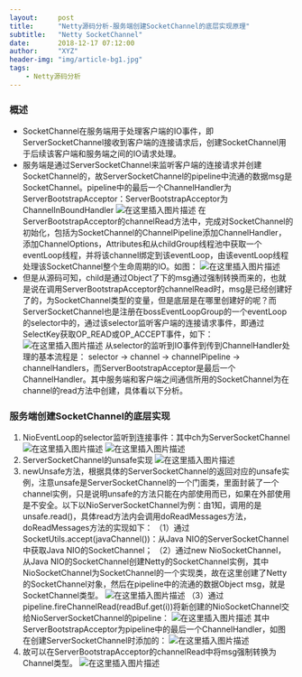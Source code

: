 ```yaml
---
layout:     post
title:      "Netty源码分析-服务端创建SocketChannel的底层实现原理"
subtitle:   "Netty SocketChannel"
date:       2018-12-17 07:12:00
author:     "XYZ"
header-img: "img/article-bg1.jpg"
tags:
    - Netty源码分析
---
```

### 概述
* SocketChannel在服务端用于处理客户端的IO事件，即ServerSocketChannel接收到客户端的连接请求后，创建SocketChannel用于后续该客户端和服务端之间的IO请求处理。
* 服务端是通过ServerSocketChannel来监听客户端的连接请求并创建SocketChannel的，故ServerSocketChannel的pipeline中流通的数据msg是SocketChannel。pipeline中的最后一个ChannelHandler为ServerBootstrapAcceptor：ServerBootstrapAcceptor为ChannelInBoundHandler
![在这里插入图片描述](https://img-blog.csdnimg.cn/20181222002833957.png?x-oss-process=image/watermark,type_ZmFuZ3poZW5naGVpdGk,shadow_10,text_aHR0cHM6Ly9ibG9nLmNzZG4ubmV0L3UwMTAwMTM1NzM=,size_16,color_FFFFFF,t_70)
在ServerBootstrapAcceptor的channelRead方法中，完成对SocketChannel的初始化，包括为SocketChannel的ChannelPipeline添加ChannelHandler，添加ChannelOptions，Attributes和从childGroup线程池中获取一个eventLoop线程，并将该channel绑定到该eventLoop，由该eventLoop线程处理该SocketChannel整个生命周期的IO。如图：
![在这里插入图片描述](https://img-blog.csdnimg.cn/20181222000050653.png?x-oss-process=image/watermark,type_ZmFuZ3poZW5naGVpdGk,shadow_10,text_aHR0cHM6Ly9ibG9nLmNzZG4ubmV0L3UwMTAwMTM1NzM=,size_16,color_FFFFFF,t_70)
* 但是从源码可知，child是通过Object了下的msg通过强制转换而来的，也就是说在调用ServerBootstrapAcceptor的channelRead时，msg是已经创建好了的，为SocketChannel类型的变量，但是底层是在哪里创建好的呢？而ServerSocketChannel也是注册在bossEventLoopGroup的一个eventLoop的selector中的，通过该selector监听客户端的连接请求事件，即通过SelectKey获取OP_READ或OP_ACCEPT事件，如下：
![在这里插入图片描述](https://img-blog.csdnimg.cn/20181222000607584.png)
从selector的监听到IO事件到传到ChannelHandler处理的基本流程是：
selector -> channel -> channelPipeline -> channelHandlers，而ServerBootstrapAcceptor是最后一个ChannelHandler。其中服务端和客户端之间通信所用的SocketChannel为在channel的read方法中创建，具体看以下分析。
### 服务端创建SocketChannel的底层实现
1. NioEventLoop的selector监听到连接事件：其中ch为ServerSocketChannel
![在这里插入图片描述](https://img-blog.csdnimg.cn/20181221174202870.png)
![在这里插入图片描述](https://img-blog.csdnimg.cn/20181221174135609.png?x-oss-process=image/watermark,type_ZmFuZ3poZW5naGVpdGk,shadow_10,text_aHR0cHM6Ly9ibG9nLmNzZG4ubmV0L3UwMTAwMTM1NzM=,size_16,color_FFFFFF,t_70)
2. ServerSocketChannel的unsafe实现
![在这里插入图片描述](https://img-blog.csdnimg.cn/20181221174328244.png?x-oss-process=image/watermark,type_ZmFuZ3poZW5naGVpdGk,shadow_10,text_aHR0cHM6Ly9ibG9nLmNzZG4ubmV0L3UwMTAwMTM1NzM=,size_16,color_FFFFFF,t_70)
3. newUnsafe方法，根据具体的ServerSocketChannel的返回对应的unsafe实例，注意unsafe是ServerSocketChannel的一个门面类，里面封装了一个channel实例，只是说明unsafe的方法只能在内部使用而已，如果在外部使用是不安全。以下以NioServerSocketChannel为例：由1知，调用的是unsafe.read()，具体read方法内会调用doReadMessages方法，doReadMessages方法的实现如下：
（1）通过SocketUtils.accept(javaChannel())：从Java NIO的ServerSocketChannel中获取Java NIO的SocketChannel；
（2）通过new NioSocketChannel，从Java NIO的SocketChannel创建Netty的SocketChannel实例，其中NioSocketChannel为SocketChannel的一个实现类，故在这里创建了Netty的SocketChannel对象，然后在pipeline中的流通的数据Object msg，就是SocketChannel类型。
![在这里插入图片描述](https://img-blog.csdnimg.cn/20181222004614135.png?x-oss-process=image/watermark,type_ZmFuZ3poZW5naGVpdGk,shadow_10,text_aHR0cHM6Ly9ibG9nLmNzZG4ubmV0L3UwMTAwMTM1NzM=,size_16,color_FFFFFF,t_70)
（3）通过pipeline.fireChannelRead(readBuf.get(i))将新创建的NioSocketChannel交给NioServerSocketChannel的pipeline：
![在这里插入图片描述](https://img-blog.csdnimg.cn/20181221174453571.png?x-oss-process=image/watermark,type_ZmFuZ3poZW5naGVpdGk,shadow_10,text_aHR0cHM6Ly9ibG9nLmNzZG4ubmV0L3UwMTAwMTM1NzM=,size_16,color_FFFFFF,t_70)
其中ServerBootstrapAcceptor为pipeline中的最后一个ChannelHandler，如图在创建ServerSocketChannel时添加的：
![在这里插入图片描述](https://img-blog.csdnimg.cn/20181221175216842.png?x-oss-process=image/watermark,type_ZmFuZ3poZW5naGVpdGk,shadow_10,text_aHR0cHM6Ly9ibG9nLmNzZG4ubmV0L3UwMTAwMTM1NzM=,size_16,color_FFFFFF,t_70)
5. 故可以在ServerBootstrapAcceptor的channelRead中将msg强制转换为Channel类型。
![在这里插入图片描述](https://img-blog.csdnimg.cn/20181221175343652.png?x-oss-process=image/watermark,type_ZmFuZ3poZW5naGVpdGk,shadow_10,text_aHR0cHM6Ly9ibG9nLmNzZG4ubmV0L3UwMTAwMTM1NzM=,size_16,color_FFFFFF,t_70)